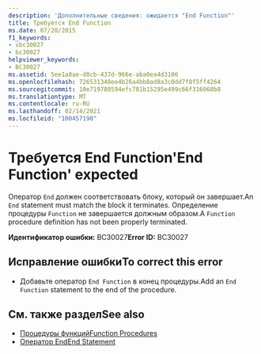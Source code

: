 ```yaml
---
description: 'Дополнительные сведения: ожидается "End Function"'
title: Требуется End Function
ms.date: 07/20/2015
f1_keywords:
- vbc30027
- bc30027
helpviewer_keywords:
- BC30027
ms.assetid: 5ee1a8ae-d0cb-437d-966e-aba0ea4d3106
ms.openlocfilehash: 726531348ee4b26a4bb8ad8a3c0dd7f8f5ff4264
ms.sourcegitcommit: 10e719780594efc781b15295e499c66f316068b8
ms.translationtype: MT
ms.contentlocale: ru-RU
ms.lasthandoff: 02/14/2021
ms.locfileid: "100457190"
---
```

# <a name="end-function-expected"></a><span data-ttu-id="b6f4e-103">Требуется End Function</span><span class="sxs-lookup"><span data-stu-id="b6f4e-103">'End Function' expected</span></span>

<span data-ttu-id="b6f4e-104">Оператор `End` должен соответствовать блоку, который он завершает.</span><span class="sxs-lookup"><span data-stu-id="b6f4e-104">An `End` statement must match the block it terminates.</span></span> <span data-ttu-id="b6f4e-105">Определение процедуры `Function` не завершается должным образом.</span><span class="sxs-lookup"><span data-stu-id="b6f4e-105">A `Function` procedure definition has not been properly terminated.</span></span>  
  
 <span data-ttu-id="b6f4e-106">**Идентификатор ошибки:** BC30027</span><span class="sxs-lookup"><span data-stu-id="b6f4e-106">**Error ID:** BC30027</span></span>  
  
## <a name="to-correct-this-error"></a><span data-ttu-id="b6f4e-107">Исправление ошибки</span><span class="sxs-lookup"><span data-stu-id="b6f4e-107">To correct this error</span></span>  
  
- <span data-ttu-id="b6f4e-108">Добавьте оператор `End Function` в конец процедуры.</span><span class="sxs-lookup"><span data-stu-id="b6f4e-108">Add an `End Function` statement to the end of the procedure.</span></span>  
  
## <a name="see-also"></a><span data-ttu-id="b6f4e-109">См. также раздел</span><span class="sxs-lookup"><span data-stu-id="b6f4e-109">See also</span></span>

- [<span data-ttu-id="b6f4e-110">Процедуры функций</span><span class="sxs-lookup"><span data-stu-id="b6f4e-110">Function Procedures</span></span>](../programming-guide/language-features/procedures/function-procedures.md)
- [<span data-ttu-id="b6f4e-111">Оператор End</span><span class="sxs-lookup"><span data-stu-id="b6f4e-111">End Statement</span></span>](../language-reference/statements/end-statement.md)
